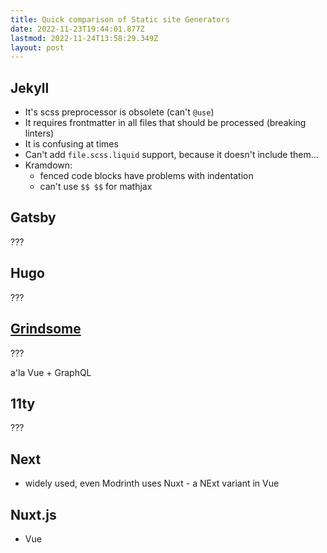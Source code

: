 ```yaml
---
title: Quick comparison of Static site Generators
date: 2022-11-23T19:44:01.877Z
lastmod: 2022-11-24T13:58:29.349Z
layout: post
---
```


## Jekyll

- It's scss preprocessor is obsolete (can't `@use`)
- It requires frontmatter in all files that should be processed (breaking linters)
- It is confusing at times
- Can't add `file.scss.liquid` support, because it doesn't include them...
- Kramdown:
  - fenced code blocks have problems with indentation
  - can't use `$$ $$` for mathjax

## Gatsby

???

## Hugo

???

## [Grindsome](https://gridsome.org/)

???

a'la Vue + GraphQL

## 11ty

???

## Next

- widely used, even Modrinth uses Nuxt - a NExt variant in Vue

## Nuxt.js

- Vue
